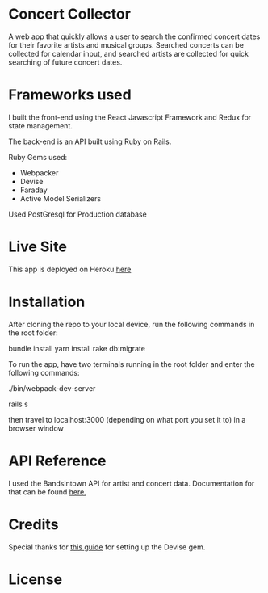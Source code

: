 # Concert Collector
A web app that quickly allows a user to search the confirmed concert dates for their favorite artists and musical groups. Searched concerts can be collected for calendar input, and searched artists are collected for quick searching of future concert dates.

# Frameworks used

I built the front-end using the React Javascript Framework and Redux for state management.

The back-end is an API built using Ruby on Rails.

Ruby Gems used:

* Webpacker
* Devise
* Faraday
* Active Model Serializers

Used PostGresql for Production database

# Live Site

This app is deployed on Heroku <a href="concert-collection.herokuapp.com">here</a>

# Installation

After cloning the repo to your local device, run the following commands in the root folder:

bundle install
yarn install
rake db:migrate

To run the app, have two terminals running in the root folder and enter the following commands:

./bin/webpack-dev-server

rails s

then travel to localhost:3000 (depending on what port you set it to) in a browser window

# API Reference

I used the Bandsintown API for artist and concert data. Documentation for that can be found <a href="https://app.swaggerhub.com/apis/Bandsintown/PublicAPI/3.0.0">here.</a>

# Credits

Special thanks for <a href="https://github.com/dakotalmartinez/rails-react-devise-tutorial">this guide</a> for setting up the Devise gem.

# License



